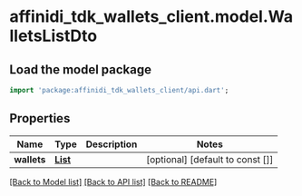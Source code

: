 # affinidi_tdk_wallets_client.model.WalletsListDto

## Load the model package

```dart
import 'package:affinidi_tdk_wallets_client/api.dart';
```

## Properties

| Name        | Type                                | Description | Notes                            |
| ----------- | ----------------------------------- | ----------- | -------------------------------- |
| **wallets** | [**List<WalletDto>**](WalletDto.md) |             | [optional] [default to const []] |

[[Back to Model list]](../README.md#documentation-for-models) [[Back to API list]](../README.md#documentation-for-api-endpoints) [[Back to README]](../README.md)
